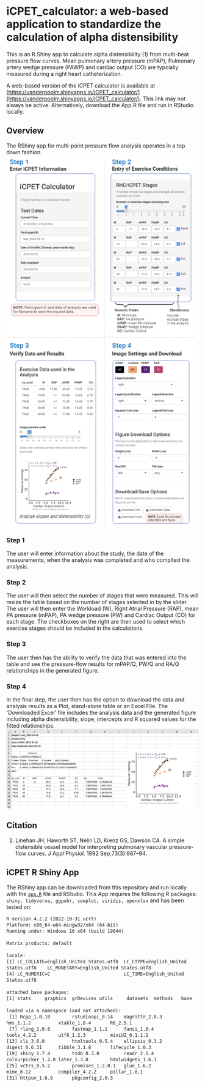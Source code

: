 # iCPET_calculator: a web-based application to standardize the calculation of alpha distensibility
This is an R Shiny app to calculate alpha distensibility (1) from multi-beat pressure flow curves. Mean pulmonary artery pressure (mPAP), Pulmonary artery wedge pressure (PAWP) and cardiac output (CO) are typcially measured during a right heart catheterization.  

A web-based version of the iCPET calculator is available at [https://vanderpoolrr.shinyapps.io/iCPET_calculator/](https://vanderpoolrr.shinyapps.io/iCPET_calculator/). This link may not always be active. Alternatively, download the App.R file and run in RStudio locally. 

## Overview
The RShiny app for multi-point pressure flow analysis operates in a top down fashion. 
![iCPET calculator analysis steps](iCPET%20calculator.png)
### Step 1
The user will enter information about the study, the date of the measurements, when the analysis was completed and who complted the analysis. 
### Step 2
The user will then select the number of stages that were measured. This will resize the table based on the number of stages selected in by the slider. The user will then enter the Workload (W), Right Atrial Pressure (RAP), mean PA pressure (mPAP), PA wedge pressure (PW) and Cardiac Output (CO) for each stage. The checkboxes on the right are then used to select which exercise stages should be included in the calculations. 
### Step 3
The user then has the ability to verify the data that was entered into the table and see the pressure-flow results for mPAP/Q, PW/Q and RA/Q relationships in the generated figure. 

### Step 4 
In the final step, the user then has the option to download the data and analysis results as a Plot, stand-alone table or an Excel File. The 'Downloaded Excel' file includes the analysis data and the generated figure including alpha distensibility, slope, intercepts and R squared values for the fitted relationships. 
![Example Excel Output from the iCPET Calculator](Example%20Excel%20Output.PNG)

## Citation
1. Linehan JH, Haworth ST, Nelin LD, Krenz GS, Dawson CA. A simple distensible vessel model for interpreting pulmonary vascular pressure-flow curves. J Appl Physiol. 1992 Sep;73(3):987–94. 

## iCPET R Shiny App
The RShiny app can be downloaded from this repository and run locally with the [`app.R`](https://github.com/vanderpoolrr/iCPET_calculator/blob/main/app.R) file and RStudio. This App requires the following R packages: `shiny, tidyverse, ggpubr, cowplot, viridis, openxlsx` and has been tested on: 
```
R version 4.2.2 (2022-10-31 ucrt) 
Platform: x86_64-w64-mingw32/x64 (64-bit) 
Running under: Windows 10 x64 (build 19044) 
 
Matrix products: default 
 
locale: 
[1] LC_COLLATE=English_United States.utf8  LC_CTYPE=English_United States.utf8    LC_MONETARY=English_United States.utf8 
[4] LC_NUMERIC=C                           LC_TIME=English_United States.utf8     
 
attached base packages: 
[1] stats     graphics  grDevices utils     datasets  methods   base      
 
loaded via a namespace (and not attached): 
 [1] Rcpp_1.0.10        rstudioapi_0.14    magrittr_2.0.3     hms_1.1.2          xtable_1.8-4       R6_2.5.1           
 [7] rlang_1.0.6        fastmap_1.1.1      fansi_1.0.4        tools_4.2.2        utf8_1.2.3         miniUI_0.1.1.1     
[13] cli_3.6.0          htmltools_0.5.4    ellipsis_0.3.2     digest_0.6.31      tibble_3.1.8       lifecycle_1.0.3    
[19] shiny_1.7.4        tzdb_0.3.0         readr_2.1.4        colourpicker_1.2.0 later_1.3.0        htmlwidgets_1.6.1  
[25] vctrs_0.5.2        promises_1.2.0.1   glue_1.6.2         mime_0.12          compiler_4.2.2     pillar_1.8.1       
[31] httpuv_1.6.9       pkgconfig_2.0.3
```
